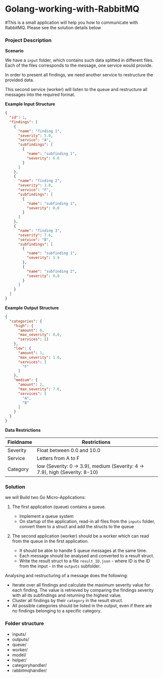 # Golang-working-with-RabbitMQ
#This is a small application will help you how to communicate with RabbitMQ. Please see the solution details below

### Project Description

**Scenario**

We have a `input` folder, which contains such data splitted in different files. Each of the files corresponds to the message, one service would provide. 

In order to present all findings, we need another service to restructure the provided data.

This second service (worker) will listen to the queue and restructure all messages into the required format.

**Example Input Structure**

```json
{
  "id": 1,
  "findings": [
    {
      "name": "finding 1",
      "severity": 5.0,
      "service": "A",
      "subfindings": [
        {
          "name": "subfinding 1",
          "severity": 6.0
        }
      ]
    },
    {
      "name": "finding 2",
      "severity": 1.0,
      "service": "F",
      "subfindings": [
        {
          "name": "subfinding 1",
          "severity": 0.0
        }
      ]
    },
    {
      "name": "finding 3",
      "severity": 7.6,
      "service": "B",
      "subfindings": [
        {
          "name": "subfinding 1",
          "severity": 3.9
        },
        {
          "name": "subfinding 2",
          "severity": 0.0
        }
      ]
    }
  ]
}
``` 

**Example Output Structure**

```json
{
  "categories": {
    "high": {
      "amount": 0,
      "max_severity": 0.0,
      "services": []
    },
    "low": {
      "amount": 1,
      "max_severity": 1.0,
      "services": [
        "F"
      ]
    },
    "medium": {
      "amount": 2,
      "max_severity": 7.6,
      "services": [
        "A",
        "B"
      ]
    }
  }
}
```

**Data Restrictions**

| Fieldname   | Restrictions                                    |
|-------------|-------------------------------------------------|
| Severity    | Float between 0.0 and 10.0                      |
| Service     | Letters from A to F                             |
| Category    | low (Severity: 0 -> 3.9), medium (Severity: 4 -> 7.9), high (Severity: 8-10)  |

### Solution

we will Build two Go Micro-Applications:

1. The first application (queue) contains a queue.
	* Implement a queue system
	* On startup of the application, read-in all files from the `inputs` folder, convert them to a struct and add the structs to the queue

2. The second application (worker) should be a worker which can read from the queue in the first application.
	* It should be able to handle 5 queue messages at the same time. 
	* Each message should be analysed and converted to a result struct.
	* Write the result struct to a file `result_ID.json` - where ID is the ID from the input - in the `outputs` subfolder.

Analysing and restructuring of a message does the following:

* Iterate over all findings and calculate the maximum severity value for each finding. The value is retrieved by comparing the findings severity with all its subfindings and returning the highest value.
* Cluster all findings by their `category` in the result struct.
* All possible categories should be listed in the output, even if there are no findings belonging to a specific category.


### Folder structure
- inputs/
- outputs/
- queue/
- worker/
- model/
- helper/
- categoryhandler/
- rabbitmqhandler/
